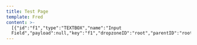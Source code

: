 ```yaml
---
title: Test Page
template: Fred
content: >-
  [{"id":"f1","type":"TEXTBOX","name":"Input
  Field","payload":null,"key":"f1","dropzoneID":"root","parentID":"root","showBasicContent":false,"initialElements":[]}]
---
```


